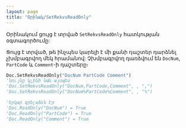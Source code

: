 ```yaml
---
layout: page
title: "Օրինակ/SetRekvsReadOnly"
---
```


Օրինակում ցույց է տրված `SetRekvsReadOnly` հատկության օգտագործումը:

Ցույց է տրված, թե ինչպես կարելի է մի քանի դաշտեր դարձնել չխմբագրվող մեկ հրամանով:
Չխմբագրվող դառձվում են `DocNum`, `PartCode` և `Comment`-ի դաշտերը։

``` vb
Doc.SetRekvsReadOnly("DocNum PartCode Comment")
'նույնը կլինի նաև այսպես
'Doc.SetRekvsReadOnly("DocNum,PartCode,Comment", , ",")
'Doc.SetRekvsReadOnly("DocNum%PartCode%Comment", , "%") 

'երկար գրելաձևն էր
'Doc.ReadOnly("DocNum") = True
'Doc.ReadOnly("PartCode") = True
'Doc.ReadOnly("Comment") = True
```